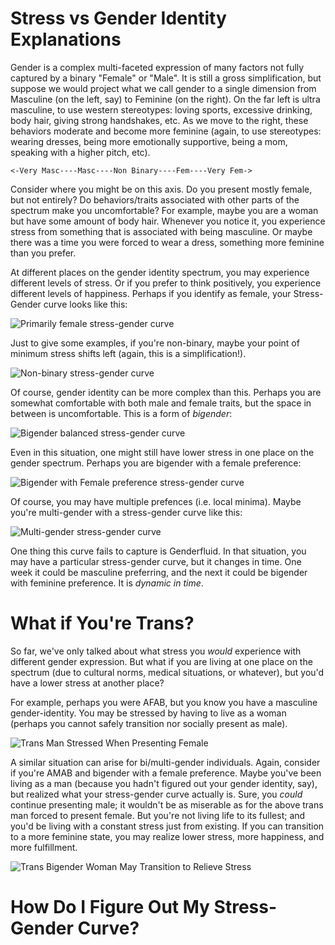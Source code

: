 # Stress vs Gender Identity Explanations

Gender is a complex multi-faceted expression of many factors not fully captured by a binary "Female" or "Male".  It is still a gross simplification, but suppose we would project what we call gender to a single dimension from Masculine (on the left, say) to Feminine (on the right).  On the far left is ultra masculine, to use western stereotypes: loving sports, excessive drinking, body hair, giving strong handshakes, etc.  As we move to the right, these behaviors moderate and become more feminine (again, to use stereotypes: wearing dresses, being more emotionally supportive, being a mom, speaking with a higher pitch, etc).

```
<-Very Masc----Masc----Non Binary----Fem----Very Fem->
```

Consider where you might be on this axis.  Do you present mostly female, but not entirely?  Do behaviors/traits associated with other parts of the spectrum make you uncomfortable?  For example, maybe you are a woman but have some amount of body hair.  Whenever you notice it, you experience stress from something that is associated with being masculine.  Or maybe there was a time you were forced to wear a dress, something more feminine than you prefer.

At different places on the gender identity spectrum, you may experience different levels of stress.  Or if you prefer to think positively, you experience different levels of happiness.  Perhaps if you identify as female, your Stress-Gender curve looks like this:

![Primarily female stress-gender curve](fem.png)

Just to give some examples, if you're non-binary, maybe your point of minimum stress shifts left (again, this is a simplification!).

![Non-binary stress-gender curve](nb.png)

Of course, gender identity can be more complex than this.  Perhaps you are somewhat comfortable with both male and female traits, but the space in between is uncomfortable.  This is a form of *bigender*:

![Bigender balanced stress-gender curve](big_mf.png)

Even in this situation, one might still have lower stress in one place on the gender spectrum.  Perhaps you are bigender with a female preference:

![Bigender with Female preference stress-gender curve](big_f.png)

Of course, you may have multiple prefences (i.e. local minima).  Maybe you're multi-gender with a stress-gender curve like this:

![Multi-gender stress-gender curve](tri_m.png)

One thing this curve fails to capture is Genderfluid.  In that situation, you may have a particular stress-gender curve, but it changes in time.  One week it could be masculine preferring, and the next it could be bigender with feminine preference.  It is *dynamic in time*.

# What if You're Trans?

So far, we've only talked about what stress you *would* experience with different gender expression.  But what if you are living at one place on the spectrum (due to cultural norms, medical situations, or whatever), but you'd have a lower stress at another place?

For example, perhaps you were AFAB, but you know you have a masculine gender-identity.  You may be stressed by having to live as a woman (perhaps you cannot safely transition nor socially present as male).  

![Trans Man Stressed When Presenting Female](trans_masc.png)

A similar situation can arise for bi/multi-gender individuals.  Again, consider if you're AMAB and bigender with a female preference.  Maybe you've been living as a man (because you hadn't figured out your gender identity, say), but realized what your stress-gender curve actually is.  Sure, you *could* continue presenting male; it wouldn't be as miserable as for the above trans man forced to present female.  But you're not living life to its fullest; and you'd be living with a constant stress just from existing.  If you can transition to a more feminine state, you may realize lower stress, more happiness, and more fulfillment.

![Trans Bigender Woman May Transition to Relieve Stress](trans_big_f.png)

# How Do I Figure Out My Stress-Gender Curve?
